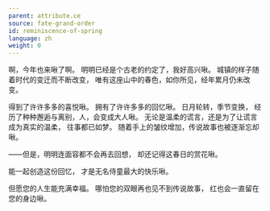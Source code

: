 ```yaml
---
parent: attribute.ce
source: fate-grand-order
id: reminiscence-of-spring
language: zh
weight: 0
---
```


啊，今年也来啾了啊。
明明已经是个古老的约定了，我好高兴啾。
城镇的样子随着时代的变迁而不断改变，
唯有这座山中的春色，如你所见，经年累月仍未改变。

得到了许许多多的喜悦啾。
拥有了许许多多的回忆啾。
日月轮转，季节变换，
经历了种种邂逅与离别，人，会变成大人啾。
无论是温柔的谎言，还是为了让谎言成为真实的温柔，
往事都已如梦。
随着手上的皱纹增加，传说故事也被逐渐忘却啾。

——但是，明明连面容都不会再去回想，
却还记得这春日的赏花啾。

能一起创造这份回忆，
才是无名侍童最大的快乐啾。

但愿您的人生能充满幸福。
哪怕您的双眼再也见不到传说故事，
红也会一直留在您的身边啾。
